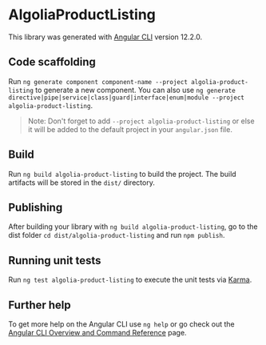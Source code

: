 # AlgoliaProductListing

This library was generated with [Angular CLI](https://github.com/angular/angular-cli) version 12.2.0.

## Code scaffolding

Run `ng generate component component-name --project algolia-product-listing` to generate a new component. You can also use `ng generate directive|pipe|service|class|guard|interface|enum|module --project algolia-product-listing`.
> Note: Don't forget to add `--project algolia-product-listing` or else it will be added to the default project in your `angular.json` file. 

## Build

Run `ng build algolia-product-listing` to build the project. The build artifacts will be stored in the `dist/` directory.

## Publishing

After building your library with `ng build algolia-product-listing`, go to the dist folder `cd dist/algolia-product-listing` and run `npm publish`.

## Running unit tests

Run `ng test algolia-product-listing` to execute the unit tests via [Karma](https://karma-runner.github.io).

## Further help

To get more help on the Angular CLI use `ng help` or go check out the [Angular CLI Overview and Command Reference](https://angular.io/cli) page.
